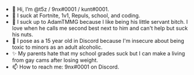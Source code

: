 - 👋 Hi, I’m @t5z / 9nx#0001 / kunt#0001.
- 👀 I suck at Fortnite, 1v1, Repuls, school, and coding.
- 🌱 I suck up to AdamTMMG because I like being his little servant bitch. I love when he calls me second best next to him and can't help but suck his nuts.
- 💞️ I pose as a 15 year old in Discord because I'm insecure about being toxic to minors as an adult alcoholic.
- ✨ My parents hate that my school grades suck but I can make a living from gay cams after losing weight.
- 📫 How to reach me: 9nx#0001 on Discord.
